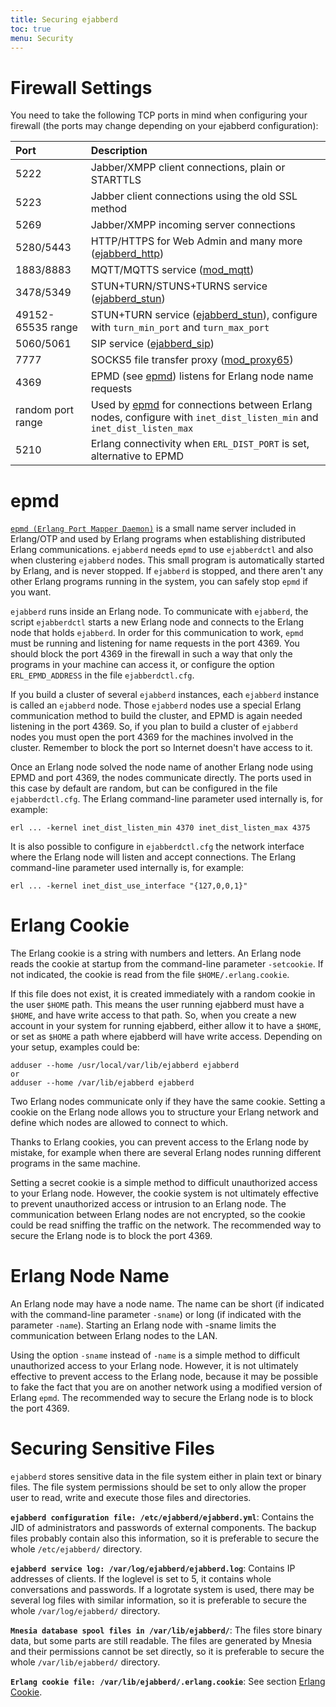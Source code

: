 ```yaml
---
title: Securing ejabberd
toc: true
menu: Security
---
```


# Firewall Settings

You need to take the following TCP ports in mind when configuring your
firewall (the ports may change depending on your ejabberd configuration):

| **Port**              | **Description**                                                                             |
|:----------------------|:--------------------------------------------------------------------------------------------|
| 5222                  | Jabber/XMPP client connections, plain or STARTTLS                                           |
| 5223                  | Jabber client connections using the old SSL method                                          |
| 5269                  | Jabber/XMPP incoming server connections                                                     |
| 5280/5443             | HTTP/HTTPS for Web Admin and many more ([ejabberd_http](/admin/configuration/listen/#ejabberd-http)) |
| 1883/8883             | MQTT/MQTTS service ([mod_mqtt](/admin/configuration/listen/#mod-mqtt))                      |
| 3478/5349             | STUN+TURN/STUNS+TURNS service ([ejabberd_stun](/admin/configuration/listen/#ejabberd-stun-1))           |
| 49152-65535 range     | STUN+TURN service ([ejabberd_stun](/admin/configuration/listen/#ejabberd-stun-1)), configure with `turn_min_port` and `turn_max_port` |
| 5060/5061             | SIP service ([ejabberd_sip](/admin/configuration/listen/#ejabberd-sip-1))                   |
| 7777                  | SOCKS5 file transfer proxy ([mod_proxy65](/admin/configuration/modules/#mod-proxy65))       |
| 4369                  | EPMD (see [epmd](#epmd)) listens for Erlang node name requests                              |
| random port range     | Used by [epmd](#epmd) for connections between Erlang nodes, configure with `inet_dist_listen_min` and `inet_dist_listen_max` |
| 5210                  | Erlang connectivity when `ERL_DIST_PORT` is set, alternative to EPMD                        |

# epmd

[`epmd (Erlang Port Mapper Daemon)`][1]
is a small name server included in Erlang/OTP and used by Erlang
programs when establishing distributed Erlang communications. `ejabberd`
needs `epmd` to use `ejabberdctl` and also when clustering `ejabberd`
nodes. This small program is automatically started by Erlang, and is
never stopped. If `ejabberd` is stopped, and there aren't any other
Erlang programs running in the system, you can safely stop `epmd` if you
want.

`ejabberd` runs inside an Erlang node. To communicate with `ejabberd`,
the script `ejabberdctl` starts a new Erlang node and connects to the
Erlang node that holds `ejabberd`. In order for this communication to
work, `epmd` must be running and listening for name requests in the port
4369. You should block the port 4369 in the firewall in such a way that
only the programs in your machine can access it, or configure the option
`ERL_EPMD_ADDRESS` in the file `ejabberdctl.cfg`.

If you build a cluster of several `ejabberd` instances, each `ejabberd`
instance is called an `ejabberd` node. Those `ejabberd` nodes use a
special Erlang communication method to build the cluster, and EPMD is
again needed listening in the port 4369. So, if you plan to build a
cluster of `ejabberd` nodes you must open the port 4369 for the machines
involved in the cluster. Remember to block the port so Internet doesn't
have access to it.

Once an Erlang node solved the node name of another Erlang node using
EPMD and port 4369, the nodes communicate directly. The ports used in
this case by default are random, but can be configured in the file
`ejabberdctl.cfg`. The Erlang command-line parameter used internally is,
for example:

	erl ... -kernel inet_dist_listen_min 4370 inet_dist_listen_max 4375

It is also possible to configure in `ejabberdctl.cfg` the network
interface where the Erlang node will listen and accept connections. The
Erlang command-line parameter used internally is, for example:

	erl ... -kernel inet_dist_use_interface "{127,0,0,1}"

# Erlang Cookie

The Erlang cookie is a string with numbers and letters. An Erlang node
reads the cookie at startup from the command-line parameter
`-setcookie`. If not indicated, the cookie is read from the file
`$HOME/.erlang.cookie`.

If this file does not exist, it is created
immediately with a random cookie in the user `$HOME` path.
This means the user running ejabberd must have a `$HOME`,
and have write access to that path.
So, when you create a new account in your system for running ejabberd,
either allow it to have a `$HOME`,
or set as `$HOME` a path where ejabberd will have write access.
Depending on your setup, examples could be:

	adduser --home /usr/local/var/lib/ejabberd ejabberd
	or
	adduser --home /var/lib/ejabberd ejabberd

Two Erlang nodes communicate only if
they have the same cookie. Setting a cookie on the Erlang node allows
you to structure your Erlang network and define which nodes are allowed
to connect to which.

Thanks to Erlang cookies, you can prevent access to the Erlang node by
mistake, for example when there are several Erlang nodes running
different programs in the same machine.

Setting a secret cookie is a simple method to difficult unauthorized
access to your Erlang node. However, the cookie system is not ultimately
effective to prevent unauthorized access or intrusion to an Erlang node.
The communication between Erlang nodes are not encrypted, so the cookie
could be read sniffing the traffic on the network. The recommended way
to secure the Erlang node is to block the port 4369.

# Erlang Node Name

An Erlang node may have a node name. The name can be short (if indicated
with the command-line parameter `-sname`) or long (if indicated with the
parameter `-name`). Starting an Erlang node with -sname limits the
communication between Erlang nodes to the LAN.

Using the option `-sname` instead of `-name` is a simple method to
difficult unauthorized access to your Erlang node. However, it is not
ultimately effective to prevent access to the Erlang node, because it
may be possible to fake the fact that you are on another network using a
modified version of Erlang `epmd`. The recommended way to secure the
Erlang node is to block the port 4369.

# Securing Sensitive Files

`ejabberd` stores sensitive data in the file system either in plain text
or binary files. The file system permissions should be set to only allow
the proper user to read, write and execute those files and directories.

**`ejabberd configuration file: /etc/ejabberd/ejabberd.yml`**:   Contains the JID of administrators and passwords of external
	components. The backup files probably contain also this information,
	so it is preferable to secure the whole `/etc/ejabberd/` directory.

**`ejabberd service log: /var/log/ejabberd/ejabberd.log`**:   Contains IP addresses of clients. If the loglevel is set to 5, it
	contains whole conversations and passwords. If a logrotate system is
	used, there may be several log files with similar information, so it
	is preferable to secure the whole `/var/log/ejabberd/` directory.

**`Mnesia database spool files in /var/lib/ejabberd/`**:   The files store binary data, but some parts are still readable. The
	files are generated by Mnesia and their permissions cannot be set
	directly, so it is preferable to secure the whole
	`/var/lib/ejabberd/` directory.

**`Erlang cookie file: /var/lib/ejabberd/.erlang.cookie`**:   See section [Erlang Cookie](#erlang-cookie).

[1]:	https://erlang.org/doc/man/epmd.html
